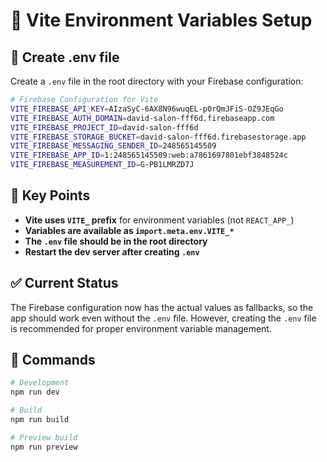 # 🔧 Vite Environment Variables Setup

## 📝 Create .env file

Create a `.env` file in the root directory with your Firebase configuration:

```bash
# Firebase Configuration for Vite
VITE_FIREBASE_API_KEY=AIzaSyC-6AX8N96wuqEL-p0rQmJFiS-OZ9JEqGo
VITE_FIREBASE_AUTH_DOMAIN=david-salon-fff6d.firebaseapp.com
VITE_FIREBASE_PROJECT_ID=david-salon-fff6d
VITE_FIREBASE_STORAGE_BUCKET=david-salon-fff6d.firebasestorage.app
VITE_FIREBASE_MESSAGING_SENDER_ID=248565145509
VITE_FIREBASE_APP_ID=1:248565145509:web:a7861697801ebf3848524c
VITE_FIREBASE_MEASUREMENT_ID=G-PB1LMRZD7J
```

## 🎯 Key Points

- **Vite uses `VITE_` prefix** for environment variables (not `REACT_APP_`)
- **Variables are available as `import.meta.env.VITE_*`**
- **The `.env` file should be in the root directory**
- **Restart the dev server after creating `.env`**

## ✅ Current Status

The Firebase configuration now has the actual values as fallbacks, so the app should work even without the `.env` file. However, creating the `.env` file is recommended for proper environment variable management.

## 🚀 Commands

```bash
# Development
npm run dev

# Build
npm run build

# Preview build
npm run preview
```

